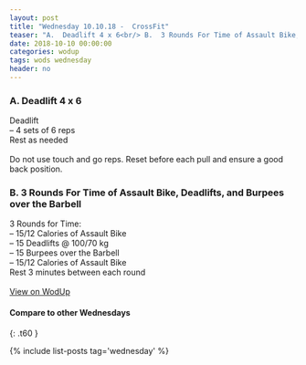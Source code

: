 ```yaml
---
layout: post
title: "Wednesday 10.10.18 -  CrossFit"
teaser: "A.  Deadlift 4 x 6<br/> B.  3 Rounds For Time of Assault Bike, Deadlifts, and Burpees over the Barbell"
date: 2018-10-10 00:00:00
categories: wodup
tags: wods wednesday
header: no
---
```



<h3>A.  Deadlift 4 x 6</h3>
Deadlift<br/>– 4 sets of 6 reps <br/>Rest as needed<br/><br/>Do not use touch and go reps.  Reset before each pull and ensure a good back position.
<h3>B.  3 Rounds For Time of Assault Bike, Deadlifts, and Burpees over the Barbell</h3>
3 Rounds for Time:<br/>– 15/12 Calories of Assault Bike<br/>– 15 Deadlifts @ 100/70 kg<br/>– 15 Burpees over the Barbell<br/>– 15/12 Calories of Assault Bike<br/>Rest 3 minutes between each round<br/>
<br/>
<a href="https://www.wodup.com/gyms/asphodel/wods/9955" target="blank">View on WodUp</a>


#### Compare to other Wednesdays
{: .t60 }

{% include list-posts tag='wednesday' %}